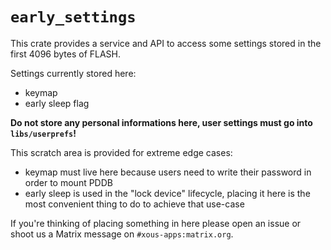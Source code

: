 # `early_settings`

This crate provides a service and API to access some settings stored in the first 4096 bytes of FLASH.

Settings currently stored here:
 - keymap
 - early sleep flag

**Do not store any personal informations here, user settings must go into `libs/userprefs`!**

This scratch area is provided for extreme edge cases:
 - keymap must live here because users need to write their password in order to mount PDDB
 - early sleep is used in the "lock device" lifecycle, placing it here is the most convenient thing to do to achieve that use-case

If you're thinking of placing something in here please open an issue or shoot us a Matrix message on `#xous-apps:matrix.org`.